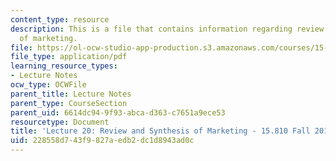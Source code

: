```yaml
---
content_type: resource
description: This is a file that contains information regarding review and synthesis
  of marketing.
file: https://ol-ocw-studio-app-production.s3.amazonaws.com/courses/15-810-marketing-management-analytics-frameworks-and-applications-fall-2015/228558d743f9827aedb2dc1d8943ad0c_MIT15_810F15_L20_ReviewSyn.pdf
file_type: application/pdf
learning_resource_types:
- Lecture Notes
ocw_type: OCWFile
parent_title: Lecture Notes
parent_type: CourseSection
parent_uid: 6614dc94-9f93-abca-d363-c7651a9ece53
resourcetype: Document
title: 'Lecture 20: Review and Synthesis of Marketing - 15.810 Fall 2015'
uid: 228558d7-43f9-827a-edb2-dc1d8943ad0c
---
```

